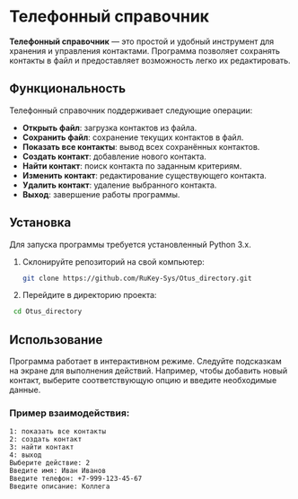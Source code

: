 # Телефонный справочник

**Телефонный справочник** — это простой и удобный инструмент для хранения и управления контактами. Программа позволяет сохранять контакты в файл и предоставляет возможность легко их редактировать.

## Функциональность

Телефонный справочник поддерживает следующие операции:

- **Открыть файл**: загрузка контактов из файла.
- **Сохранить файл**: сохранение текущих контактов в файл.
- **Показать все контакты**: вывод всех сохранённых контактов.
- **Создать контакт**: добавление нового контакта.
- **Найти контакт**: поиск контакта по заданным критериям.
- **Изменить контакт**: редактирование существующего контакта.
- **Удалить контакт**: удаление выбранного контакта.
- **Выход**: завершение работы программы.

## Установка

Для запуска программы требуется установленный Python 3.x. 

1. Склонируйте репозиторий на свой компьютер:
   ```bash
   git clone https://github.com/RuKey-Sys/Otus_directory.git
   ```
2. Перейдите в директорию проекта:
  ```bash
   cd Otus_directory
```
## Использование

Программа работает в интерактивном режиме. Следуйте подсказкам на экране для выполнения действий. Например, чтобы добавить новый контакт, выберите соответствующую опцию и введите необходимые данные.

### Пример взаимодействия:

```plaintext
1: показать все контакты
2: создать контакт
3: найти контакт
4: выход
Выберите действие: 2
Введите имя: Иван Иванов
Введите телефон: +7-999-123-45-67
Введите описание: Коллега
